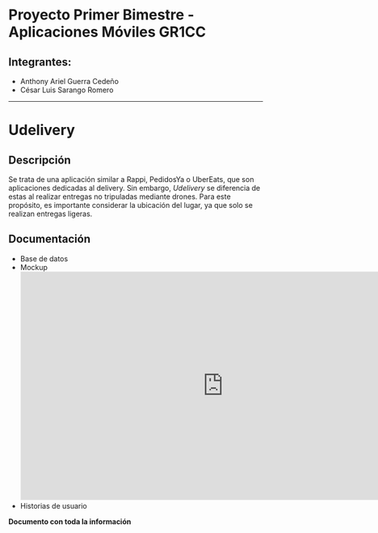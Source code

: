 # Proyecto Primer Bimestre - Aplicaciones Móviles GR1CC

## Integrantes: 
- Anthony Ariel Guerra Cedeño
- César Luis Sarango Romero

---

# Udelivery 
## Descripción 

Se trata de una aplicación similar a Rappi, PedidosYa o UberEats, que son aplicaciones dedicadas al delivery. Sin embargo, *Udelivery* se diferencia de estas al realizar entregas no tripuladas mediante drones. Para este propósito, es importante considerar la ubicación del lugar, ya que solo se realizan entregas ligeras.

## Documentación 
- Base de datos
- Mockup <iframe style="border: 1px solid rgba(0, 0, 0, 0.1);" width="800" height="450" src="https://embed.figma.com/design/GxXZg0lCNeC9JNWiJM7Eea/App-delivery-no-tripulado?node-id=0-1&embed-host=share" allowfullscreen></iframe>
- Historias de usuario

**Documento con toda la información**
